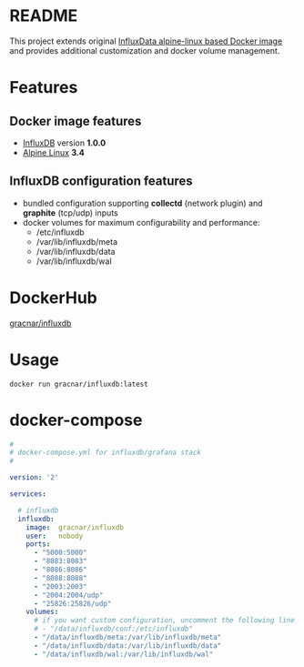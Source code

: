 # README

This project extends original [InfluxData alpine-linux based Docker image](https://github.com/influxdata/influxdata-docker)
and provides additional customization and docker volume management.

# Features

## Docker image features

  * [InfluxDB](https://www.influxdata.com/time-series-platform/influxdb/) version **1.0.0**
  * [Alpine Linux](https://alpinelinux.org/) **3.4**

## InfluxDB configuration features

  * bundled configuration supporting **collectd** (network plugin) and **graphite** (tcp/udp) inputs
  * docker volumes for maximum configurability and performance:
    * /etc/influxdb
    * /var/lib/influxdb/meta
    * /var/lib/influxdb/data
    * /var/lib/influxdb/wal

# DockerHub

[gracnar/influxdb](https://hub.docker.com/r/gracnar/influxdb/)

# Usage

```
docker run gracnar/influxdb:latest
```

# docker-compose

```yml
#
# docker-compose.yml for influxdb/grafana stack
#

version: '2'

services:

  # influxdb
  influxdb:
    image:  gracnar/influxdb
    user:   nobody
    ports:
      - "5000:5000"
      - "8083:8083"
      - "8086:8086"
      - "8088:8088"
      - "2003:2003"
      - "2004:2004/udp"
      - "25826:25826/udp"
    volumes:
      # if you want custom configuration, uncomment the following line
      # - "/data/influxdb/conf:/etc/influxdb"
      - "/data/influxdb/meta:/var/lib/influxdb/meta"
      - "/data/influxdb/data:/var/lib/influxdb/data"
      - "/data/influxdb/wal:/var/lib/influxdb/wal"

```
